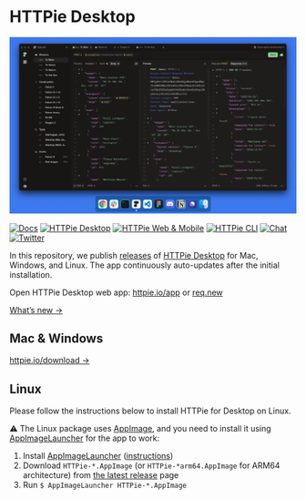 # HTTPie Desktop

![HTTPie Desktop](.github/httpie-desktop.png)

[![Docs](https://img.shields.io/badge/stable%20docs-httpie.io%2Fdocs%2Fdesktop-brightgreen?style=flat&color=73DC8C&label=Docs)](https://httpie.org/docs/desktop)
[![HTTPie Desktop](https://img.shields.io/static/v1?label=HTTPie&message=Desktop&color=4B78E6)](https://httpie.io/product)
[![HTTPie Web & Mobile](https://img.shields.io/static/v1?label=HTTPie&message=Web%20%26%20Mobile&color=FA9BFA)](https://httpie.io/app)
[![HTTPie CLI](https://img.shields.io/static/v1?label=HTTPie&message=CLI&color=73DC8C)](https://github.com/httpie/httpie)
[![Chat](https://img.shields.io/discord/725351238698270761?style=flat&label=Chat%20on%20Discord&color=4B78E6)](https://httpie.io/discord)
[![Twitter](https://img.shields.io/twitter/follow/httpie?style=flat&color=%23FA9BFA&logoColor=%234B78E6)](https://twitter.com/httpie)


In this repository, we publish [releases](https://github.com/httpie/desktop/releases) of [HTTPie Desktop](https://httpie.io/product) for Mac, Windows, and Linux. The app continuously auto-updates after the initial installation. 


Open HTTPie Desktop web app: [httpie.io/app](https://httpie.io/app) or [req.new](https://req.new)


[What’s new →](https://httpie.io/blog)


## Mac & Windows

[httpie.io/download →](https://httpie.io/download)


## Linux

Please follow the instructions below to install HTTPie for Desktop on Linux. 

⚠️ The Linux package uses [AppImage](https://appimage.org/), and you need to install it using [AppImageLauncher](https://github.com/TheAssassin/AppImageLauncher) for the app to work:

1. Install [AppImageLauncher](https://github.com/TheAssassin/AppImageLauncher) ([instructions](https://github.com/TheAssassin/AppImageLauncher/wiki))
2. Download `HTTPie-*.AppImage` (or `HTTPie-*arm64.AppImage` for ARM64 architecture) from [the latest release](https://github.com/httpie/desktop/releases/latest) page
3. Run `$ AppImageLauncher HTTPie-*.AppImage`
